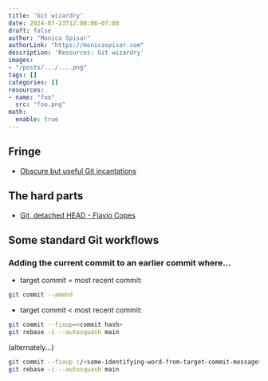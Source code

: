 ```yaml
---
title: 'Git wizardry'
date: 2024-07-23T12:08:06-07:00
draft: false
author: "Monica Spisar"
authorLink: "https://monicaspisar.com"
description: 'Resources: Git wizardry'
images: 
- "/posts/.../....png"
tags: []
categories: []
resources:
- name: "foo"
  src: "foo.png"
math:
  enable: true
---
```


## Fringe
- [Obscure but useful Git incantations](https://legends2k.github.io/note/git_nuances/)

## The hard parts
- [Git, detached HEAD - Flavio Copes](https://flaviocopes.com/git-detached-head/)

## Some standard Git workflows

### Adding the current commit to an earlier commit where...

- target commit = most recent commit:
```bash
git commit --amend
```

- target commit < most recent commit:
```bash
git commit --fixup=<commit hash>
git rebase -i --autosquash main
```
(alternately...)
```bash
git commit --fixup :/<some-identifying-word-from-target-commit-message>
git rebase -i --autosquash main
```
